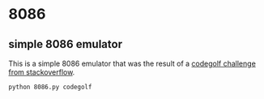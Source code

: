 # 8086
## simple 8086 emulator

This is a simple 8086 emulator that was the result of a [codegolf challenge from stackoverflow](http://codegolf.stackexchange.com/questions/4732/emulate-an-intel-8086-cpu).

`python 8086.py codegolf`
